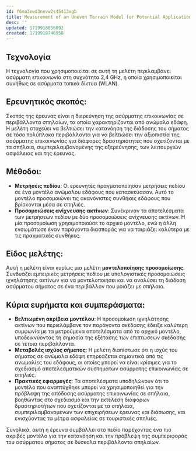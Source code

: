```yaml
---
id: f6ma3xwd3nevw2s45413xgb
title: Measurement of an Uneven Terrain Model for Potential Applications in Caves
desc: ''
updated: 1719918856092
created: 1719918746958
---
```


## Τεχνολογία
Η τεχνολογία που χρησιμοποιείται σε αυτή τη μελέτη περιλαμβάνει ασύρματη επικοινωνία στη συχνότητα 2,4 GHz, η οποία χρησιμοποιείται συνήθως σε ασύρματα τοπικά δίκτυα (WLAN).

## Ερευνητικός σκοπός:
Σκοπός της έρευνας είναι η διερεύνηση της ασύρματης επικοινωνίας σε περιβάλλοντα σπηλαίων, τα οποία χαρακτηρίζονται από ανώμαλα εδάφη. Η μελέτη στοχεύει να βελτιώσει την κατανόηση της διάδοσης του σήματος σε τόσο πολύπλοκα περιβάλλοντα για να βελτιώσει την αξιοπιστία της ασύρματης επικοινωνίας για διάφορες δραστηριότητες που σχετίζονται με τα σπήλαια, συμπεριλαμβανομένης της εξερεύνησης, των λειτουργιών ασφάλειας και της έρευνας.

## Μέθοδοι:
- **Μετρήσεις πεδίου**: Οι ερευνητές πραγματοποίησαν μετρήσεις πεδίου σε ένα μοντέλο ανώμαλου εδάφους που κατασκεύασαν. Αυτό το μοντέλο προσομοιώνει τις ακανόνιστες συνθήκες εδάφους που βρίσκονται μέσα σε σπηλιές.
- **Προσομοιώσεις ανίχνευσης ακτίνων**: Συνέκριναν τα αποτελέσματα των μετρήσεων πεδίου με δύο προσομοιώσεις ανίχνευσης ακτίνων. Η μία προσομοίωση χρησιμοποιούσε το αρχικό μοντέλο, ενώ η άλλη ενσωμάτωσε έναν παράγοντα διασποράς για να ταιριάζει καλύτερα με τις πραγματικές συνθήκες.

## Είδος μελέτης:
Αυτή η μελέτη είναι κυρίως μια μελέτη **μοντελοποίησης προσομοίωσης**. Συνδυάζει εμπειρικές μετρήσεις πεδίου με υπολογιστικές προσομοιώσεις ιχνηλάτησης ακτίνων για να μοντελοποιήσει και να αναλύσει τη διάδοση ασύρματου σήματος σε ένα περιβάλλον που μοιάζει με σπήλαιο.

## Κύρια ευρήματα και συμπεράσματα:
- **Βελτιωμένη ακρίβεια μοντέλου**: Η προσομοίωση ιχνηλάτησης ακτίνων που περιελάμβανε τον παράγοντα σκέδασης έδειξε καλύτερη συμφωνία με τα μετρούμενα αποτελέσματα από το αρχικό μοντέλο, υποδεικνύοντας τη σημασία της εξέτασης των επιπτώσεων σκέδασης σε τέτοια περιβάλλοντα.
- **Μεταβολές ισχύος σήματος**: Η μελέτη διαπίστωσε ότι η ισχύς του σήματος σε ανώμαλα εδάφη επηρεάζεται σημαντικά από τις ανωμαλίες του εδάφους, οι οποίες μπορεί να είναι κρίσιμες για το σχεδιασμό αποτελεσματικών συστημάτων ασύρματης επικοινωνίας σε σπηλιές.
- **Πρακτικές εφαρμογές**: Τα αποτελέσματα υποδηλώνουν ότι το μοντέλο που αναπτύχθηκε μπορεί να χρησιμοποιηθεί για την πρόβλεψη της απόδοσης ασύρματης επικοινωνίας σε σπήλαια, βοηθώντας στο σχεδιασμό και την εκτέλεση διαφόρων δραστηριοτήτων που σχετίζονται με τα σπήλαια, συμπεριλαμβανομένων των επιχειρήσεων έρευνας και διάσωσης, και ενισχύοντας τα μέτρα ασφαλείας σε τουριστικές σπηλιές.

Συνολικά, αυτή η έρευνα συμβάλλει στο πεδίο παρέχοντας ένα πιο ακριβές μοντέλο για την κατανόηση και την πρόβλεψη της συμπεριφοράς του ασύρματου σήματος σε δύσκολα περιβάλλοντα σπηλαίων.